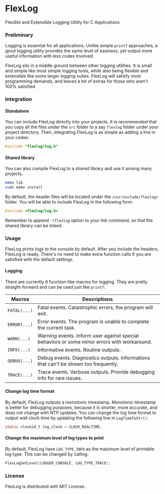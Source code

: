 # FlexLog
Flexible and Extensible Logging Utility for C Applications

### Preliminary
Logging is essential for all applications. Unlike simple `printf` approaches, a good logging utility provides the same level of easiness, yet output more useful information with less codes involved.

FlexLog sits in a middle ground between other logging utilities. It is small and simple like most simple logging tools, while also being flexible and extensible like some larger logging suites. FlexLog will satisfy most programming demands, and leaves a bit of extras for those who aren't 100% satisfied.


### Integration

#### Standalone
You can include FlexLog directly into your projects. It is recommended that you copy all the files under the `src` folder to a say `flexlog` folder under your project directory. Then, integrating FlexLog is as simple as adding a line in your codes:

``` c
#include "flexlog/log.h"
```

#### Shared library
You can also compile FlexLog to a shared library and use it among many projects.

``` bash
make lib
sudo make install
```

By default, the header files will be located under the `/usr/include/flexlog/` folder. You will be able to include FlexLog in the following form:

``` c
#include <flexlog/log.h>
```

Remember to append `-lflexlog` option to your link command, so that the shared library can be linked.


### Usage

FlexLog prints logs to the console by default. After you include the headers, FlexLog is ready. There's no need to make extra function calls if you are satisfied with the default settings.

#### Logging

There are currently 6 function-like macros for logging. They are pretty straight-forward and can be used just like `printf`:

|    Macros    | Descriptions                                                                                |
|--------------|---------------------------------------------------------------------------------------------|
| `FATAL(...)` | Fatal events. Catastrophic errors, the program will exit.                                   |
| `ERROR(...)` | Error events. The program is unable to complete the current task.                           |
| `WARN(...)`  | Warning events. Inform user against special behaviors or some minor errors with workaround. |
| `INFO(...)`  | Informative events. Routine outputs.                                                        |
| `DEBUG(...)` | Debug events. Diagnostics outputs. Informations that can't be shown too frequently.         |
| `TRACE(...)` | Trace events. Verbose outputs. Provide debugging info for rare issues.                      |

#### Change log time format

By default, FlexLog outputs a monotonic timestamp. Monotonic timestamp is better for debugging purposes, because it is shorter, more accurate, and does not change with NTP updates. You can change the log time format to output wall clock time by updating the following line in `LogTimeToStr()`:

``` c
static clockid_t log_clock = CLOCK_REALTIME;
```

#### Change the maximum level of log types to print

By default, FlexLog have `LOG_TYPE_INFO` as the maximum level of printable log type. This can be changed by calling:

``` c
FlexLogSetLevel(LOGGER_CONSOLE, LOG_TYPE_TRACE);
```


### License

FlexLog is distributed with MIT License.
